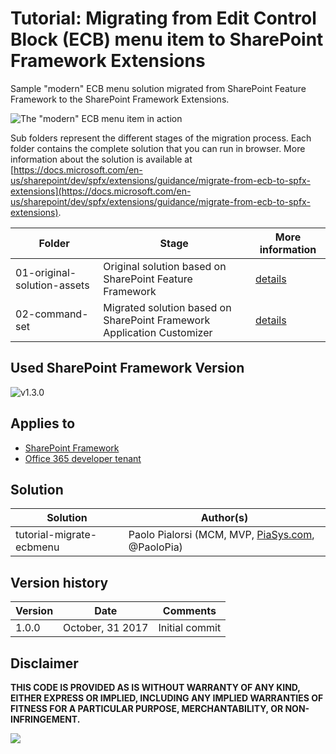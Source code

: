 # Tutorial: Migrating from Edit Control Block (ECB) menu item to SharePoint Framework Extensions

Sample "modern" ECB menu solution migrated from SharePoint Feature Framework to the SharePoint Framework Extensions.

![The "modern" ECB menu item in action](./images/spfx-ecb-extension-output.png)

Sub folders represent the different stages of the migration process. Each folder contains the complete solution that you can run in browser. More information about the solution is available at [https://docs.microsoft.com/en-us/sharepoint/dev/spfx/extensions/guidance/migrate-from-ecb-to-spfx-extensions](https://docs.microsoft.com/en-us/sharepoint/dev/spfx/extensions/guidance/migrate-from-ecb-to-spfx-extensions).

| Folder | Stage | More information
| ------------- | ------------- | ------------- |
| 01-original-solution-assets | Original solution based on SharePoint Feature Framework | [details](https://docs.microsoft.com/en-us/sharepoint/dev/spfx/extensions/guidance/migrate-from-ecb-to-spfx-extensions)
| 02-command-set | Migrated solution based on SharePoint Framework Application Customizer | [details](https://docs.microsoft.com/en-us/sharepoint/dev/spfx/extensions/guidance/migrate-from-ecb-to-spfx-extensions)

## Used SharePoint Framework Version
![v1.3.0](https://img.shields.io/badge/SPFx-v1.3.0-green.svg)

## Applies to

* [SharePoint Framework](http://dev.office.com/sharepoint/docs/spfx/sharepoint-framework-overview)
* [Office 365 developer tenant](http://dev.office.com/sharepoint/docs/spfx/set-up-your-developer-tenant)

## Solution

| Solution  | Author(s) |
| ------------- | ------------- |
| tutorial-migrate-ecbmenu  | Paolo Pialorsi (MCM, MVP, [PiaSys.com](https://piasys.com), @PaoloPia)

## Version history

| Version  | Date | Comments |
| ------------- | ------------- | ------------- |
| 1.0.0  | October, 31 2017   | Initial commit |

## Disclaimer

**THIS CODE IS PROVIDED AS IS WITHOUT WARRANTY OF ANY KIND, EITHER EXPRESS OR IMPLIED, INCLUDING ANY IMPLIED WARRANTIES OF FITNESS FOR A PARTICULAR PURPOSE, MERCHANTABILITY, OR NON-INFRINGEMENT.**

<img src="https://pnptelemetry.azurewebsites.net/sp-dev-fx-extensions/tutorial-migrate-ecbmenu" />